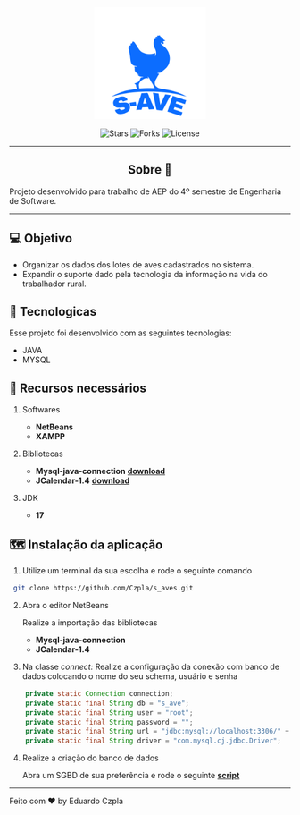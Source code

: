 <p align="center">
  <img alt="S_AVES" src=".github/logo.png" width="200px">
</p>

<p align="center">
  <img src="https://img.shields.io/github/stars/Czpla/s_aves?label=stars&message=MIT&color=000000&labelColor=0c6dff" alt="Stars">
  <img src="https://img.shields.io/github/forks/Czpla/s_aves?label=forks&message=MIT&color=000000&labelColor=0c6dff" alt="Forks">     
  <img  src="https://img.shields.io/static/v1?label=license&message=MIT&color=000000&labelColor=0c6dff" alt="License">

</p>

---

<h2 align="center">Sobre 📖</h2>

Projeto desenvolvido para trabalho de AEP do 4º semestre de Engenharia de Software.

---

## 💻 Objetivo

 - Organizar os dados dos lotes de aves cadastrados no sistema. 
 - Expandir o suporte dado pela tecnologia da informação na vida do trabalhador rural. 

## 🚀 Tecnologicas

Esse projeto foi desenvolvido com as seguintes tecnologias:

 - JAVA
 - MYSQL

## 📘 Recursos necessários

1. Softwares
  
    - **NetBeans**
    - **XAMPP**

2. Bibliotecas

    - **Mysql-java-connection** **[download](https://dev.mysql.com/downloads/file/?id=507327)**
    - **JCalendar-1.4** **[download](https://www.toedter.com/download/jcalendar-1.4.zip)**

3. JDK
    - **17**

## 🗺 Instalação da aplicação

 1. Utilize um terminal da sua escolha e rode o seguinte comando

```bash
 git clone https://github.com/Czpla/s_aves.git
```

2. Abra o editor NetBeans
 
    Realize a importação das bibliotecas

      - **Mysql-java-connection**
      - **JCalendar-1.4**
 
3. Na classe _connect:_ Realize a configuração da conexão com banco de dados colocando o nome do seu schema, usuário e senha

```java
    private static Connection connection;
    private static final String db = "s_ave";
    private static final String user = "root";
    private static final String password = "";
    private static final String url = "jdbc:mysql://localhost:3306/" + db;
    private static final String driver = "com.mysql.cj.jdbc.Driver";
```
4. Realize a criação do banco de dados
    
    Abra um SGBD de sua preferência e rode o seguinte **[script](.github/script-a_aves.sql)**
    
---

Feito com ♥ by Eduardo Czpla
  
     



